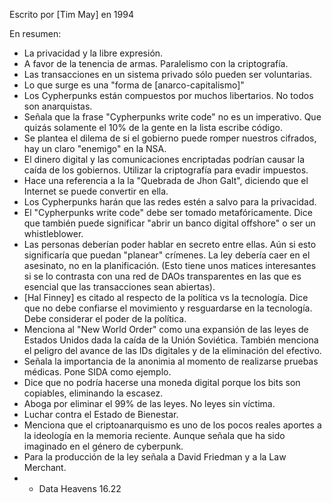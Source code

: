 Escrito por [Tim May] en 1994

En resumen:

- La privacidad y la libre expresión. 
- A favor de la tenencia de armas. Paralelismo con la criptografía. 
- Las transacciones en un sistema privado sólo pueden ser voluntarias. 
- Lo que surge es una "forma de [anarco-capitalismo]"
- Los Cypherpunks están compuestos por muchos libertarios. No todos son anarquistas. 
- Señala que la frase "Cypherpunks write code" no es un imperativo. Que quizás solamente el 10% de la gente en la lista escribe código. 
- Se plantea el dilema de si el gobierno puede romper nuestros cifrados, hay un claro "enemigo" en la NSA. 
- El dinero digital y las comunicaciones encriptadas podrían causar la caída de los gobiernos. Utilizar la criptografía para evadir impuestos.
- Hace una referencia a la la "Quebrada de Jhon Galt", diciendo que el Internet se puede convertir en ella.
- Los Cypherpunks harán que las redes estén a salvo para la privacidad. 
- El "Cypherpunks write code" debe ser tomado metafóricamente. Dice que también puede significar "abrir un banco digital offshore" o ser un whistleblower.
- Las personas deberían poder hablar en secreto entre ellas. Aún si esto significaría que puedan "planear" crímenes. La ley debería caer en el asesinato, no en la planificación. (Esto tiene unos matices interesantes si se lo contrasta con una red de DAOs transparentes en las que es esencial que las transacciones sean abiertas). 
- [Hal Finney] es citado al respecto de la política vs la tecnología. Dice que no debe confiarse el movimiento y resguardarse en la tecnología. Debe considerar el poder de la política. 
- Menciona al "New World Order" como una expansión de las leyes de Estados Unidos dada la caída de la Unión Soviética. También menciona el peligro del avance de las IDs digitales y de la eliminación del efectivo. 
- Señala la importancia de la anonimia al momento de realizarse pruebas médicas. Pone SIDA como ejemplo. 
- Dice que no podría hacerse una moneda digital porque los bits son copiables, eliminando la escasez. 
- Aboga por eliminar el 99% de las leyes. No leyes sin víctima. 
- Luchar contra el Estado de Bienestar.
- Menciona que el criptoanarquismo es uno de los pocos reales aportes a la ideología en la memoria reciente. Aunque señala que ha sido imaginado en el género de cyberpunk. 
- Para la producción de la ley señala a David Friedman y a la Law Merchant. 
- - Data Heavens 16.22
